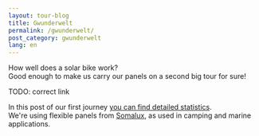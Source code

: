 ```yaml
---
layout: tour-blog
title: Gwunderwelt
permalink: /gwunderwelt/
post_category: gwunderwelt
lang: en
---
```


How well does a solar bike work?  
Good enough to make us carry our panels on a second big tour for sure!

TODO: correct link

In this post of our first journey [you can find detailed statistics]().  
We're using flexible panels from [Somalux](https://www.somalux.ch/), as used in camping and marine applications.